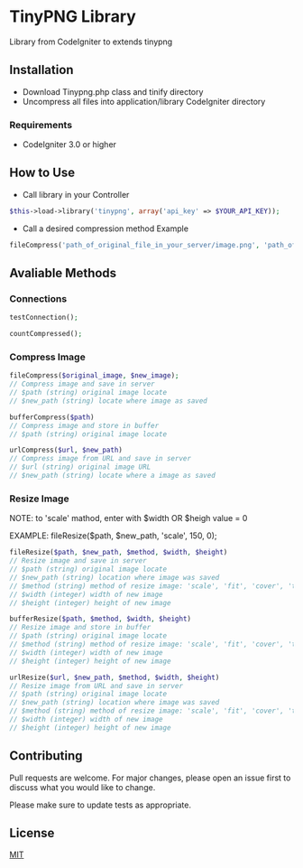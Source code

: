 # TinyPNG Library
Library from CodeIgniter to extends tinypng


## Installation
* Download Tinypng.php class and tinify directory
* Uncompress all files into application/library CodeIgniter directory 

### Requirements
* CodeIgniter 3.0 or higher

## How to Use
* Call library in your Controller
```php
$this->load->library('tinypng', array('api_key' => $YOUR_API_KEY));
```

* Call a desired compression method
Example
```php 
fileCompress('path_of_original_file_in_your_server/image.png', 'path_of_new_tinified_file/tiny_image.png');
```

## Avaliable Methods
### Connections
```php
testConnection();

countCompressed();

```

### Compress Image
```php
fileCompress($original_image, $new_image);
// Compress image and save in server
// $path (string) original image locate
// $new_path (string) locate where image as saved

bufferCompress($path)
// Compress image and store in buffer
// $path (string) original image locate

urlCompress($url, $new_path)
// Compress image from URL and save in server
// $url (string) original image URL
// $new_path (string) locate where a image as saved
```

### Resize Image
NOTE: to 'scale' mathod, enter with $width OR $heigh value = 0

EXAMPLE: 
fileResize($path, $new_path, 'scale', 150, 0);

```php
fileResize($path, $new_path, $method, $width, $height)
// Resize image and save in server
// $path (string) original image locate
// $new_path (string) location where image was saved
// $method (string) method of resize image: 'scale', 'fit', 'cover', 'thumb' 
// $width (integer) width of new image
// $height (integer) height of new image

bufferResize($path, $method, $width, $height)
// Resize image and store in buffer
// $path (string) original image locate
// $method (string) method of resize image: 'scale', 'fit', 'cover', 'thumb' 
// $width (integer) width of new image
// $height (integer) height of new image

urlResize($url, $new_path, $method, $width, $height)
// Resize image from URL and save in server
// $path (string) original image locate
// $new_path (string) location where image was saved
// $method (string) method of resize image: 'scale', 'fit', 'cover', 'thumb' 
// $width (integer) width of new image
// $height (integer) height of new image
```

## Contributing
Pull requests are welcome. For major changes, please open an issue first to discuss what you would like to change.

Please make sure to update tests as appropriate.

## License
[MIT](https://choosealicense.com/licenses/mit/)
